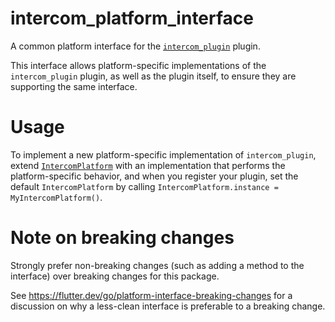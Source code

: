 # intercom_platform_interface

A common platform interface for the [`intercom_plugin`][1] plugin.

This interface allows platform-specific implementations of the `intercom_plugin`
plugin, as well as the plugin itself, to ensure they are supporting the
same interface.

# Usage

To implement a new platform-specific implementation of `intercom_plugin`, extend
[`IntercomPlatform`][2] with an implementation that performs the
platform-specific behavior, and when you register your plugin, set the default
`IntercomPlatform` by calling `IntercomPlatform.instance = MyIntercomPlatform()`.

# Note on breaking changes

Strongly prefer non-breaking changes (such as adding a method to the interface)
over breaking changes for this package.

See https://flutter.dev/go/platform-interface-breaking-changes for a discussion
on why a less-clean interface is preferable to a breaking change.

[1]: ../intercom_plugin
[2]: lib/intercom_platform_interface.dart